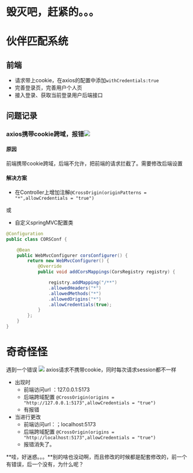 # 毁灭吧，赶紧的。。。
# 伙伴匹配系统
## 前端

- 请求带上cookie，在axios的配置中添加`withCredentials:true`
- 完善登录页，完善用户个人页
- 接入登录、获取当前登录用户后端接口
## 问题记录
### axios携带cookie跨域，报错![](https://s2.loli.net/2023/11/19/6PDanEftuRldzjI.png#id=GBb94&originHeight=422&originWidth=1121&originalType=binary&ratio=1&rotation=0&showTitle=false&status=done&style=none&title=)
#### 原因
前端携带cookie跨域，后端不允许，把前端的请求拦截了。需要修改后端设置
#### 解决方案

- 在Controller上增加注解`@CrossOrigin(originPatterns = "*",allowCredentials = "true")`

或

- 自定义springMVC配置类
```java
@Configuration
public class CORSConf {

    @Bean
    public WebMvcConfigurer corsConfigurer() {
        return new WebMvcConfigurer() {
            @Override
            public void addCorsMappings(CorsRegistry registry) {

                registry.addMapping("/**")
                .allowedHeaders("*")
                .allowedMethods("*")
                .allowedOrigins("*")
                .allowCredentials(true);
            }
        };
    }
}

```

# 奇奇怪怪
遇到一个错误
![](https://s2.loli.net/2023/11/19/h7LKVov2FX4I3iS.png#id=xiiIL&originHeight=48&originWidth=975&originalType=binary&ratio=1&rotation=0&showTitle=false&status=done&style=none&title=)
axios请求不携带cookie，同时每次请求session都不一样

- 出现时
   - 前端访问url ：127.0.0.1:5173
   - 后端跨域配置 `@CrossOrigin(origins = "http://127.0.0.1:5173",allowCredentials = "true")`
   - 有报错
- 当进行更改
   - 前端访问url：；localhost:5173
   - 后端跨域配置 `@CrossOrigin(origins = "http://localhost:5173",allowCredentials = "true")`
   - 报错消失了。

**哇，好迷惑。。。**别的啥也没动啊，而且修改的时候都是配套修改的，前一个有错误，后一个没有，为什么呢？
